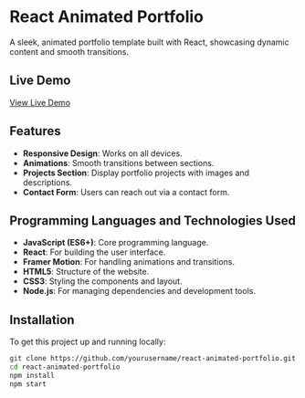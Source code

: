 # React Animated Portfolio

A sleek, animated portfolio template built with React, showcasing dynamic content and smooth transitions.

## Live Demo

[View Live Demo](https://react-animated-portfolio-rust.vercel.app/)

## Features

- **Responsive Design**: Works on all devices.
- **Animations**: Smooth transitions between sections.
- **Projects Section**: Display portfolio projects with images and descriptions.
- **Contact Form**: Users can reach out via a contact form.

## Programming Languages and Technologies Used

- **JavaScript (ES6+)**: Core programming language.
- **React**: For building the user interface.
- **Framer Motion**: For handling animations and transitions.
- **HTML5**: Structure of the website.
- **CSS3**: Styling the components and layout.
- **Node.js**: For managing dependencies and development tools.
  
## Installation

To get this project up and running locally:

```bash
git clone https://github.com/yourusername/react-animated-portfolio.git
cd react-animated-portfolio
npm install
npm start
